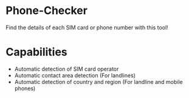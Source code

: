 # Phone-Checker
Find the details of each SIM card or phone number with this tool!

# Capabilities
- Automatic detection of SIM card operator
- Automatic contact area detection
 (For landlines)
- Automatic detection of country and region
 (For landline and mobile phones)
